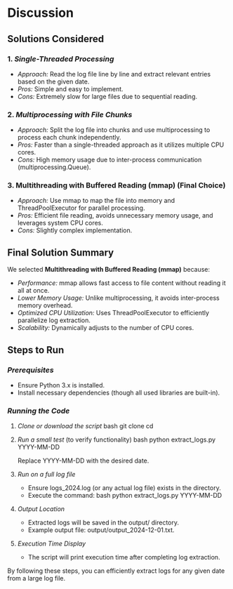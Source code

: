# Discussion

## Solutions Considered

### 1. *Single-Threaded Processing*
   - *Approach:* Read the log file line by line and extract relevant entries based on the given date.
   - *Pros:* Simple and easy to implement.
   - *Cons:* Extremely slow for large files due to sequential reading.

### 2. *Multiprocessing with File Chunks*
   - *Approach:* Split the log file into chunks and use multiprocessing to process each chunk independently.
   - *Pros:* Faster than a single-threaded approach as it utilizes multiple CPU cores.
   - *Cons:* High memory usage due to inter-process communication (multiprocessing.Queue).

### 3. **Multithreading with Buffered Reading (mmap)** (Final Choice)
   - *Approach:* Use mmap to map the file into memory and ThreadPoolExecutor for parallel processing.
   - *Pros:* Efficient file reading, avoids unnecessary memory usage, and leverages system CPU cores.
   - *Cons:* Slightly complex implementation.

## Final Solution Summary
We selected **Multithreading with Buffered Reading (mmap)** because:
- *Performance:* mmap allows fast access to file content without reading it all at once.
- *Lower Memory Usage:* Unlike multiprocessing, it avoids inter-process memory overhead.
- *Optimized CPU Utilization:* Uses ThreadPoolExecutor to efficiently parallelize log extraction.
- *Scalability:* Dynamically adjusts to the number of CPU cores.

## Steps to Run

### *Prerequisites*
- Ensure Python 3.x is installed.
- Install necessary dependencies (though all used libraries are built-in).

### *Running the Code*
1. *Clone or download the script*
   bash
   git clone <repository-link>
   cd <repository-folder>
   
2. *Run a small test* (to verify functionality)
   bash
   python extract_logs.py YYYY-MM-DD
   
   Replace YYYY-MM-DD with the desired date.

3. *Run on a full log file*
   - Ensure logs_2024.log (or any actual log file) exists in the directory.
   - Execute the command:
     bash
     python extract_logs.py YYYY-MM-DD
     

4. *Output Location*
   - Extracted logs will be saved in the output/ directory.
   - Example output file: output/output_2024-12-01.txt.

5. *Execution Time Display*
   - The script will print execution time after completing log extraction.

By following these steps, you can efficiently extract logs for any given date from a large log file. 
